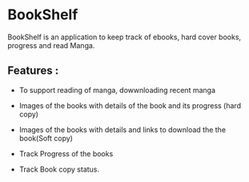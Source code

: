 # BookShelf
BookShelf is an application to keep track of ebooks, hard cover books, progress and read Manga.

## Features :
 - To support reading of manga, dowwnloading  recent manga 
 - Images of the books with details of the book and its progress (hard copy) 
 - Images of the books with details  and links to download the the book(Soft copy)
 
 - Track Progress of the books
 
 - Track Book copy status.
